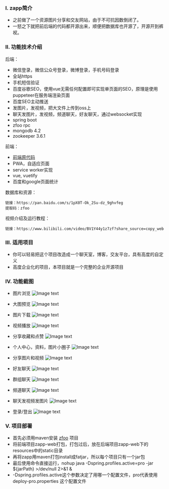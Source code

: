 ### Ⅰ. zapp简介

- 之前做了一个资源图片分享和交友网站，由于不可抗因数倒闭了。
- 一怒之下就把前后端的代码都开源出来，顺便把数据库也开源了，开源开到裤衩。

### Ⅱ. 功能技术介绍

后端：

- 微信登录，微信公众号登录，微博登录，手机号码登录
- 全站https
- 手机短信验证
- 百度谷歌SEO，使用vue无需任何配置即可实现单页面的SEO，原理是使用puppeteer在服务端渲染页面
- 百度SEO主动推送
- 发图片，发视频，把大文件上传到oss上
- 聊天发图片，发视频，频道聊天，好友聊天，通过websocket实现
- spring boot
- zfoo rpc
- mongodb 4.2
- zookeeper 3.6.1

前端：

- [前端原代码](https://github.com/zfoo-project/zapp-web)
- PWA，自适应页面
- service worker实现
- vue, vuetify
- 百度和google页面统计

数据库和资源：

```
链接：https://pan.baidu.com/s/1pX0T-Ok_2Su-dz_9ghvfeg 
提取码：zfoo 
```

视频介绍及运行教程：

```
链接：https://www.bilibili.com/video/BV1Y44y1z7zf?share_source=copy_web
```

### Ⅲ. 适用项目

- 你可以轻易把这个项目改造成一个聊天室，博客，交友平台，具有高度的自定义
- 高度企业化的项目，本项目就是一个完整的企业开源项目

### Ⅳ. 功能截图

- 图片浏览
  ![Image text](seo-puppeteer/img/home.png)

- 大图预览
  ![Image text](seo-puppeteer/img/home1.png)

- 图片下载
  ![Image text](seo-puppeteer/img/home2.png)

- 视频播放
  ![Image text](seo-puppeteer/img/home3.png)

- 分享收藏和点赞
  ![Image text](seo-puppeteer/img/home4.png)

- 个人中心，资料，图片小圈子
  ![Image text](seo-puppeteer/img/home5.png)

- 分享图片和视频
  ![Image text](seo-puppeteer/img/home6.png)

- 好友聊天
  ![Image text](seo-puppeteer/img/home7.png)

- 群组聊天
  ![Image text](seo-puppeteer/img/home8.png)

- 频道聊天
  ![Image text](seo-puppeteer/img/home9.png)

- 聊天发视频发图片
  ![Image text](seo-puppeteer/img/home10.png)

- 登录/登出
  ![Image text](seo-puppeteer/img/home11.png)

### Ⅴ. 项目部署

- 首先必须用maven安装 [zfoo](https://github.com/zfoo-project/zfoo) 项目
- 将前端项目zapp-web打包，打包过后，放在后端项目zapp-web下的resources中的static目录
- 再将zapp用maven打包install成fatjar，所以每个项目只有一个jar包
- 最后使用命令直接运行，nohup java -Dspring.profiles.active=pro -jar ${jarPath} >/dev/null 2>&1 &
- -Dspring.profiles.active这个参数决定了用哪一个配置文件，pro代表使用 deploy-pro.properties 这个配置文件